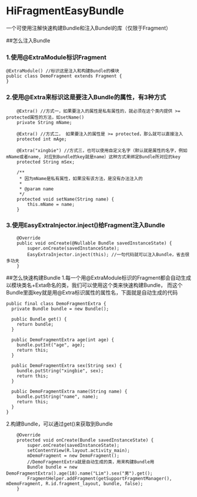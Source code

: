 # HiFragmentEasyBundle
一个可使用注解快速构建Bundle和注入Bundel的库（仅限于Fragment）

##怎么注入Bundle
### 1.使用@ExtraModule标识Fragment
````
@ExtraModule() //标识这是注入和构建Bundle的模块
public class DemoFragment extends Fragment {
}
````
### 2.使用@Extra来标识这是要注入Bundle的属性，有3种方式
````
 	@Extra() //方式一，如果要注入的属性是私有属性的，就必须在这个类内提供 >= protected属性的方法，如setName()
    private String mName;

    @Extra() //方式二， 如果要注入的属性是 >= protected，那么就可以直接注入
    protected int mAge;

    @Extra("xingbie") //方式三，也可以使用自定义名字（默认就是属性的名字，例如mName或者name, 对应到Bundle的key就是name）这种方式来绑定Bundle所对应的key
    protected String mSex;
    
    /**
     * 因为mName是私有属性，如果没有该方法，是没有办法注入的
     *
     * @param name
     */
    protected void setName(String name) {
        this.mName = name;
    }
````
### 3.使用EasyExtraInjector.inject()给Fragment注入Bundle
````
	@Override
    public void onCreate(@Nullable Bundle savedInstanceState) {
        super.onCreate(savedInstanceState);
        EasyExtraInjector.inject(this); //一句代码就可以注入Bundle，省去很多功夫
    }
````


##怎么快速构建Bundle
1.每一个用@ExtraModule标识的Fragment都会自动生成以模块类名+Exta命名的类，我们可以使用这个类来快速构建Bundle，
而这个Bundle里面key就是用@Extra标识属性的属性名，下面就是自动生成的代码

````
public final class DemoFragmentExtra {
  private Bundle bundle = new Bundle();

  public Bundle get() {
    return bundle;
  }

  public DemoFragmentExtra age(int age) {
    bundle.putInt("age", age);
    return this;
  }

  public DemoFragmentExtra sex(String sex) {
    bundle.putString("xingbie", sex);
    return this;
  }

  public DemoFragmentExtra name(String name) {
    bundle.putString("name", name);
    return this;
  }
}
````
2.构建Bundle，可以通过get()来获取到Bundle

````
 	@Override
    protected void onCreate(Bundle savedInstanceState) {
        super.onCreate(savedInstanceState);
        setContentView(R.layout.activity_main);
        mDemoFragment = new DemoFragment();
        //DemoFragmentExtra就是自动生成的类，用来构建Bundle用
        Bundle bundle = new DemoFragmentExtra().age(18).name("Lim").sex("男").get();
        FragmentHelper.addFragment(getSupportFragmentManager(), mDemoFragment, R.id.fragment_layout, bundle, false);
    }
````

